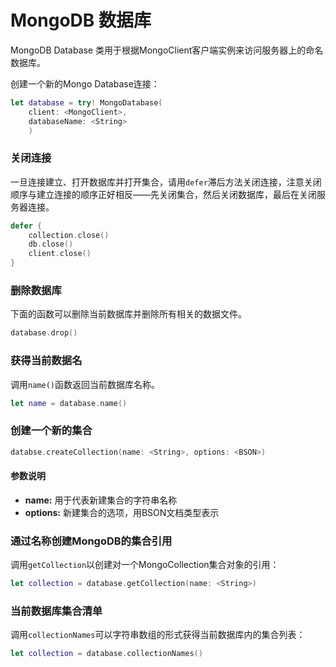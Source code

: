 # MongoDB 数据库

MongoDB Database 类用于根据MongoClient客户端实例来访问服务器上的命名数据库。

创建一个新的Mongo Database连接：

```swift
let database = try! MongoDatabase(
    client: <MongoClient>,
    databaseName: <String>
    )
```

### 关闭连接

一旦连接建立、打开数据库并打开集合，请用`defer`滞后方法关闭连接，注意关闭顺序与建立连接的顺序正好相反——先关闭集合，然后关闭数据库，最后在关闭服务器连接。

```swift
defer {
    collection.close()
    db.close()
    client.close()
}
```

### 删除数据库

下面的函数可以删除当前数据库并删除所有相关的数据文件。

```swift
database.drop()
```

### 获得当前数据名

调用`name()`函数返回当前数据库名称。

```swift
let name = database.name()
```

### 创建一个新的集合

```swift
databse.createCollection(name: <String>, options: <BSON>)
```

#### 参数说明

* **name:** 用于代表新建集合的字符串名称
* **options:** 新建集合的选项，用BSON文档类型表示

### 通过名称创建MongoDB的集合引用

调用`getCollection`以创建对一个MongoCollection集合对象的引用：


```swift
let collection = database.getCollection(name: <String>)
```

### 当前数据库集合清单

调用`collectionNames`可以字符串数组的形式获得当前数据库内的集合列表：


```swift
let collection = database.collectionNames()
```

